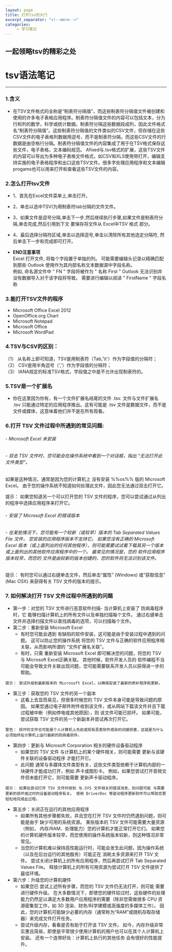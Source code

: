 ```yaml
---
layout: page
title: 打开tsv的大门
excerpt_separator: "<!--more-->"
categories:
     - 学习笔记
---
```


## 一起领略tsv的精彩之处


<!--more-->

# tsv语法笔记
***
### 1.含义
- 在TSV文件格式的全称是“制表符分隔值”，而这些制表符分隔值文件被创建和使用的许多电子表格应用程序。制表符分隔值文件的内容可以包括文本，分为行和列的数学，科学或统计数据。制表符分隔这些数据段成列，因此文件格式名“制表符分隔值”。这些制表符分隔值的文件类似的CSV文件，但存储在这些CSV文件的电子表格列数据用逗号，而不是制表符分隔，而这些CSV文件的行数据是由空格行分隔。制表符分隔值文件的内容集成了用于在TSV格式保存这些文件，电子表格，文本编码规范。 Afixed与.tsv格式的扩展，这些TSV文件的内容可以导出为多种电子表格文件格式，如CSV和XLS使用带打开，编辑支持实施的电子表格程序和出口这些TSV文件。很多字处理应用程序和文本编辑progams也可以用来打开和查看这些TSV文件的内容。

### 2.怎么打开tsv文件
- 1、首先在Excel文件菜单上,单击打开。

- 2、单击以选中TSV(为用制表符tab分隔的文件文件。

- 3、如果文件是逗号分隔,单击下一步,然后继续执行步骤,如果文件是制表符分隔,单击完成,然后引用到下文 要保存将文件从 Excel中TSV 格式 部分。

- 4、最后选择分隔符区域,单击以选择逗号,单击以清除所有其他选定分隔符, 然后单击下一步和完成即可打开。



- **END注意事项**  
Excel 打开文件, 将每个字段置于单独的列。 可能需要编辑头记录以精确匹配到那些 Outlook 使用作为其内部名称文本数据源中字段名称。   
例如, 命名源文件中 " FN " 字段将被作为 " 名称 First " Outlook 无法识别并没有数据导入对于该字段将导致。 需要进行编辑以阅读 " FirstName " 字段名称

### 3.能打开TSV文件的程序
- Microsoft Office Excel 2012
- OpenOffice.org Chart
- Microsoft Notepad
- Microsoft Office
- Microsoft WordPad

### 4.TSV与CSV的区别：
（1） 从名称上即可知道，TSV是用制表符（Tab,'\t'）作为字段值的分隔符；  
（2） CSV是用半角逗号（','）作为字段值的分隔符；  
（3） IANA规定的标准TSV格式，字段值之中是不允许出现制表符的。

### 5.TSV是一个扩展名

- 你在这里因为你有，有一个文件扩展名结尾的​​文件 .tsv. 文件与文件扩展名 .tsv 只能通过特定的应用程序推出。这有可能是 .tsv 文件是数据文件，而不是文件或媒体，这意味着他们并不是在所有观看。

### 6.打开 TSV 文件过程中所遇到的常见问题:
###### - Microsoft Excel 未安装
   
   ###### - 双击 TSV 文件时，您可能会在操作系统中看到一个对话框，指出 “无法打开此文件类型”。
 如果是这种情况，通常是因为您的计算机上 没有安装 %%os%% 版的 Microsoft Excel。 由于您的操作系统不知道如何处理此文件，因此您无法通过双击打开它。

提示： 如果您知道另一个可以打开您的 TSV 文件的程序，您可以尝试通过从列出的程序中选择应用程序来打开它。

###### - 安装了 Microsoft Excel 的错误版本
  
 ###### - 在某些情况下，您可能有一个较新（或较早）版本的 Tab Separated Values File 文件， 您安装的应用程序版本不支持它。 如果您没有正确的 Microsoft Excel 版本（或上面列出的任何其他程序），则可能需要试试看下载其另一个版本或上面列出的其他软件应用程序中的一个。 最常见的情况是，您的 软件应用程序版本较早，而您的 文件是由较新的版本创建的，您的软件将无法识别该文件。

提示： 有时您可以通过右键单击文件，然后单击“属性” (Windows) 或“获取信息” (Mac OSX) 来获得有关 TSV 文件的版本的提示。

### 7. 如何解决打开 TSV 文件过程中所遇到的问题
- 第一步：对您的 TSV 文件进行恶意软件扫描- 当计算机上安装了 防病毒程序 时，它 能够扫描计算机上的所有文件以及单独扫描每个文件。 通过右键单击文件并选择扫描文件以查找病毒的选项，可以扫描每个文件。
- 第二步：重新安装 Microsoft Excel
     - 有时您可能会遇到 有缺陷的软件安装，这可能是由于安装过程中遇到的问题。 这可以防止您的操作系统 将您的 TSV 文件与正确的软件应用程序相关联，从而影响所谓的 “文件扩展名关联”。
     - 有时，只需 重新安装 Microsoft Excel 即可解决您的问题，将您的 TSV 与 Microsoft Excel正确关联。 其他时候，软件开发人员的 软件编程不当 可能会导致文件关联出现问题，您可能需要联系开发人员以获得进一步的帮助。
```
提示： 尝试升级到最新版本的 Microsoft Excel，以确保安装了最新的修补程序和更新。
```
- 第三步：获取您的 TSV 文件的另一个副本
     - 这看上去显而易见，但很多时候您的 TSV 文件本身可能是导致问题的原因。 如果您通过电子邮件附件收到该文件，或从网站下载该文件并且下载过程被中断（例如停电或其他原因），则 该文件可能已损坏。 如果可能，尝试获取 TSV 文件的另一个新副本并尝试再次打开它。
```
警告： 损坏的文件也可能是个人计算机上先前或现有恶意软件感染的间接损害，这就是为什么必须始终在计算机上运行最新的防病毒软件。
```
- 第四步：更新与 Microsoft Corporation 相关的硬件设备驱动程序
    - 如果您的 TSV 文件 与计算机上的某个硬件相关，则可能需要 更新与该硬件关联的设备驱动程序 才能打开它。
    - 此问题 通常与多媒体文件类型有关，这些文件类型依赖于计算机内部的一块硬件才能成功打开，例如 声卡或图形卡。 例如，如果您尝试打开音频文件但未能打开它，则可能需要 更新声卡驱动程序。
```
提示： 如果在尝试打开 TSV 文件时收到 与.SYS 文件相关的错误消息，则问题可能 与需要更新的损坏或过时的设备驱动程序有关。 使用 DriverDoc 等驱动程序更新软件可以帮助您更轻松地完成此过程。
```
- 第五步：关闭正在运行的其他应用程序
    - 如果所有其他步骤都失败，并且您在打开 TSV 文件时仍然遇到问题，则可能是由于 缺少可用的系统资源。 某些版本的 TSV 文件可能需要大量资源（例如， 内存/RAM、处理能力）您的计算机才能正常打开它们。 如果您的计算机硬件版本较早，而您使用的操作系统版本较新，则这种情况非常常见。
    - 当您的计算机难以保持高性能运行时，可能会发生此问题，因为操作系统（以及在后台运行的其他服务）可能正在 消耗太多资源来打开 TSV 文件。 尝试关闭计算机上的所有应用程序，然后再尝试打开 Tab Separated Values File。 释放计算机上的所有可用资源为尝试打开 TSV 文件提供了最佳环境。
- 第六步：升级您的计算机硬件
     - 如果您已 尝试上述所有步骤，而您的 TSV 文件仍无法打开，则可能 需要进行硬件升级。 在大多数情况下，即使您的硬件较过时，这些硬件的处理能力仍然足以满足大多数用户应用程序的需要（除非您需做很多 CPU 资源密集型工作，如 3D 渲染、财务/科学建模或高强度的多媒体工作）。
     因此，您的计算机可能缺少必要的内存（通常称为“RAM”或随机存取存储器）来完成文件打开任务。
     - 尝试升级内存，看看是否有助于打开该 TSV 文件。 如今，内存升级非常实惠且简易，即使是平常很少使用计算机的用户也可以在其个人计算机上安装。 还有一个连带好处：计算机上执行的其他任务 会有很好的性能提升。


